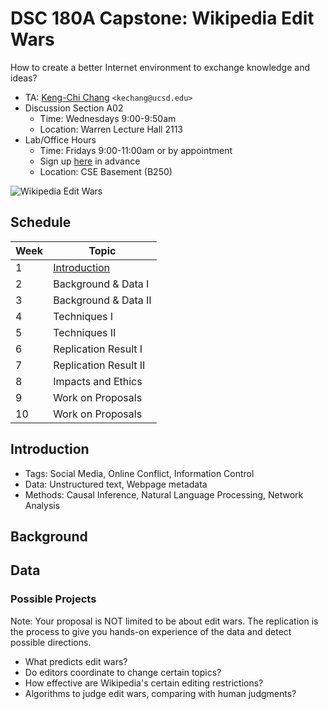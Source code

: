 # DSC 180A Capstone: Wikipedia Edit Wars

How to create a better Internet environment to exchange knowledge and ideas?

- TA: [Keng-Chi Chang](https://kengchichang.com/) `<kechang@ucsd.edu>`
- Discussion Section A02
    + Time: Wednesdays 9:00-9:50am
    + Location: Warren Lecture Hall 2113
- Lab/Office Hours
    + Time: Fridays 9:00-11:00am or by appointment
    + Sign up [here](https://calendly.com/kengchichang/dsc180a) in advance
    + Location: CSE Basement (B250)

![Wikipedia Edit Wars](https://www.economist.com/img/b/1280/1594/85/sites/default/files/20130810_GDC178_1190_1.png)


## Schedule

|Week|Topic|
|--|--|
|1|[Introduction](topics/Week-01.md)|
|2|Background & Data I|
|3|Background & Data II|
|4|Techniques I|
|5|Techniques II|
|6|Replication Result I|
|7|Replication Result II|
|8|Impacts and Ethics|
|9|Work on Proposals|
|10|Work on Proposals|

## Introduction

* Tags: Social Media, Online Conflict, Information Control
* Data: Unstructured text, Webpage metadata
* Methods: Causal Inference, Natural Language Processing, Network Analysis


## Background



## Data



### Possible Projects

Note: Your proposal is NOT limited to be about edit wars. The replication is the process to give you hands-on experience of the data and detect possible directions.

- What predicts edit wars?
- Do editors coordinate to change certain topics?
- How effective are Wikipedia's certain editing restrictions?
- Algorithms to judge edit wars, comparing with human judgments?


